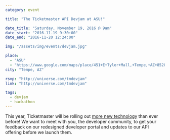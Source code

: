 ```yaml
---
category: event

title: "The Ticketmaster API Devjam at ASU!"

date_title: "Saturday, November 19, 2016 @ 9am"
date_start: "2016-11-19 9:30:00"
date_end: "2016-11-20 12:24:00"

img: "/assets/img/events/devjam.jpg"

place: 
  - "ASU"
  - "https://www.google.com/maps/place/451+E+Tyler+Mall,+Tempe,+AZ+85281/@33.4202872,-111.9335146,17z/data=!3m1!4b1!4m5!3m4!1s0x872b08ddad452c01:0xee646208206c4b7c!8m2!3d33.4202872!4d-111.9313259?hl=en&authuser=0"
city: "Tempe, AZ"

rsvp: "http://universe.com/tmdevjam"
link: "http://universe.com/tmdevjam"

tags: 
  - devjam
  - hackathon  
---
```


This year, Ticketmaster will be rolling out [more new technology](https://medium.com/ticketmaster-tech/open-platform-at-ticketmaster-e1f3b05cd417) than ever before! We want to meet with you, the developer community, to get your feedback on our redesigned developer portal and updates to our API offering before we launch them.
